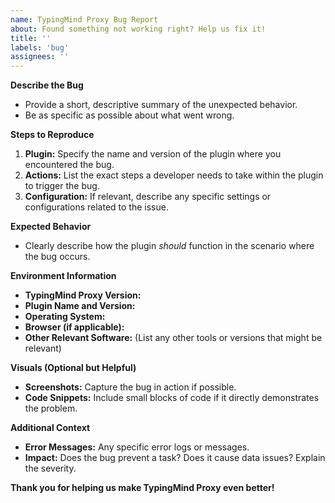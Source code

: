 ```yaml
---
name: TypingMind Proxy Bug Report
about: Found something not working right? Help us fix it!
title: ''
labels: 'bug'
assignees: ''
---
```


**Describe the Bug**

- Provide a short, descriptive summary of the unexpected behavior.
- Be as specific as possible about what went wrong.

**Steps to Reproduce**

1. **Plugin:** Specify the name and version of the plugin where you encountered the bug.
2. **Actions:** List the exact steps a developer needs to take within the plugin to trigger the bug.
3. **Configuration:** If relevant, describe any specific settings or configurations related to the issue.

**Expected Behavior**

- Clearly describe how the plugin _should_ function in the scenario where the bug occurs.

**Environment Information**

- **TypingMind Proxy Version:**
- **Plugin Name and Version:**
- **Operating System:**
- **Browser (if applicable):**
- **Other Relevant Software:** (List any other tools or versions that might be relevant)

**Visuals (Optional but Helpful)**

- **Screenshots:** Capture the bug in action if possible.
- **Code Snippets:** Include small blocks of code if it directly demonstrates the problem.

**Additional Context**

- **Error Messages:** Any specific error logs or messages.
- **Impact:** Does the bug prevent a task? Does it cause data issues? Explain the severity.

**Thank you for helping us make TypingMind Proxy even better!**
